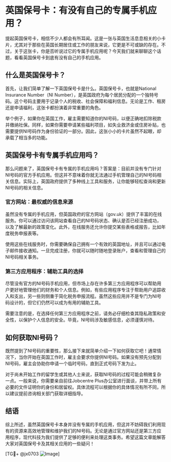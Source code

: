 # 英国保号卡：有没有自己的专属手机应用？

提起英国保号卡，相信不少人都会有所耳闻。这是一张与英国生活息息相关的小卡片，尤其对于那些在英国长期居住或工作的朋友来说，它更是不可或缺的存在。不过，关于这张卡，你是否听说过它的专属手机应用呢？今天我们就来聊聊这个话题，看看英国保号卡到底有没有自己的手机应用。

## 什么是英国保号卡？

首先，让我们简单了解一下英国保号卡是什么。英国保号卡，也就是National Insurance Number（NI Number），是英国政府为每个居民分配的一个独特号码。这个号码主要用于记录个人的税收、社会保障和福利信息。无论是工作、租房还是申请福利，这张卡都扮演着非常重要的角色。

举个例子，如果你在英国工作，雇主需要知道你的NI号码，以便正确地扣除税款并缴纳社保。同样，如果你需要申请某些福利项目，如失业救济金或住房补贴，也需要提供NI号码作为身份验证的一部分。因此，这张小小的卡片虽然不起眼，却承载了相当多的功能。

## 英国保号卡有专属手机应用吗？

那么问题来了，英国保号卡有专属的手机应用吗？答案是：目前并没有专门针对NI号码的官方手机应用。但这并不意味着你就无法通过手机管理自己的NI号码相关信息。实际上，英国政府提供了多种线上工具和服务，让你能够轻松查询和更新NI号码的相关信息。

### 官方网站：最权威的信息来源

虽然没有专属的手机应用，但英国政府的官方网站（gov.uk）提供了丰富的在线服务。你可以通过访问该网站查看自己的NI号码状态、确认是否已经注册成功，以及了解最新的政策变化。此外，在线服务还允许你提交某些表格或报告，比如年度税务申报表等。

使用这些在线服务时，你需要确保自己拥有一个有效的英国地址，并且可以通过电子邮件接收通知。一旦完成注册，你就可以随时随地登录账户，查看和管理自己的NI号码相关事务。

### 第三方应用程序：辅助工具的选择

尽管没有官方的NI号码手机应用，但市场上存在许多第三方应用程序可以帮助用户更好地管理他们的财务和个人信息。例如，有些应用程序专注于帮助用户追踪收入和支出，另一些则侧重于简化税务申报流程。虽然这些应用并不是专门为NI号码设计的，但它们仍然可以成为有用的辅助工具。

需要注意的是，在选择任何第三方应用程序之前，请务必仔细检查其隐私政策和安全性，以保护个人信息的安全。毕竟，NI号码涉及敏感信息，必须谨慎对待。

## 如何获取NI号码？

既然提到了NI号码的重要性，那么接下来就简单介绍一下如何获取它吧！通常情况下，当你开始在英国工作时，雇主会要求你提供NI号码。如果没有预先分配到NI号码，雇主会协助你申请一个临时号码，直到正式号码下发为止。

对于尚未开始工作的留学生或其他人士来说，获取NI号码的过程可能会稍微复杂一点。一般来说，你需要亲自前往Jobcentre Plus办公室进行面谈，并带上所有必要的文件证明你的身份和居留权。具体流程可以根据你的具体情况有所不同，所以建议提前咨询相关部门获取详细指导。

## 结语

综上所述，虽然英国保号卡本身并没有专属的手机应用，但这并不妨碍我们利用现有的资源来高效地管理和维护我们的NI号码。无论是通过官方网站还是第三方应用程序，现代科技为我们提供了足够的便利来处理这类事务。希望这篇文章能解答大家对英国保号卡及其相关应用的一些疑问！

[TG💪+ @jx0703 ![Image](https://github.com/user-attachments/assets/dbca1d08-cadb-493c-b0ec-ad6f7a83f270)]